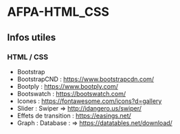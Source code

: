 # AFPA-HTML_CSS

## Infos utiles

### HTML / CSS
- Bootstrap
- BootstrapCND : https://www.bootstrapcdn.com/
- Bootply : https://www.bootply.com/
- Bootswatch : https://bootswatch.com/
- Icones : https://fontawesome.com/icons?d=gallery
- Slider : Swiper => http://idangero.us/swiper/
- Effets de transition : https://easings.net/
- Graph : Database : => https://datatables.net/download/
